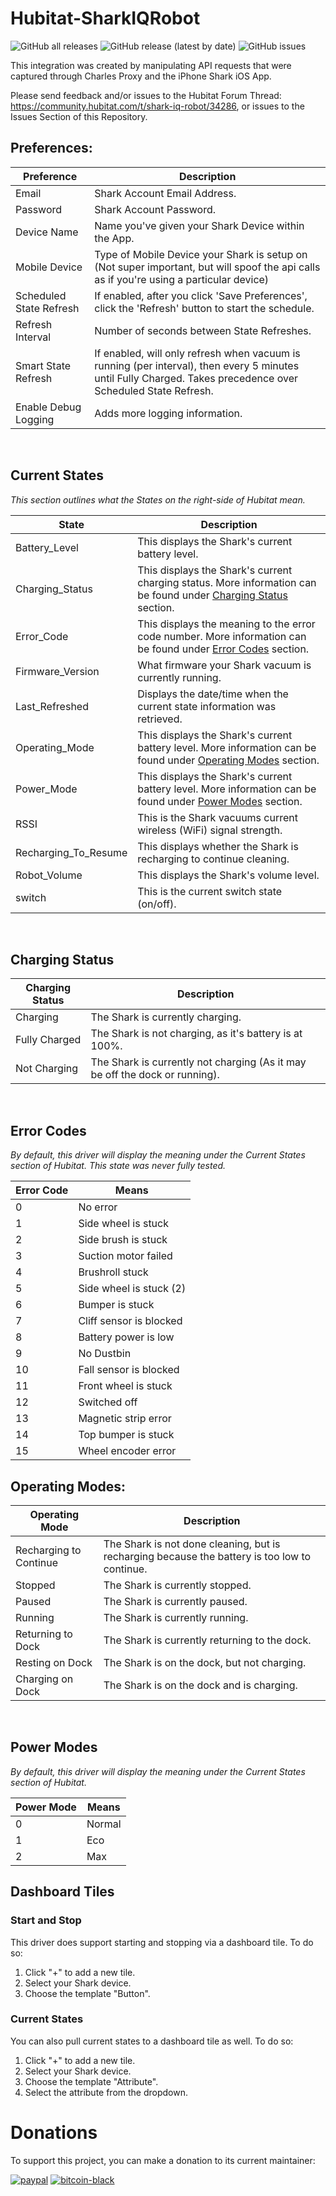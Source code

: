 # Hubitat-SharkIQRobot

![GitHub all releases](https://img.shields.io/github/downloads/ChrisTech/Hubitat-SharkIQRobot/total) ![GitHub release (latest by date)](https://img.shields.io/github/v/release/ChrisTech/Hubitat-SharkIQRobot) ![GitHub issues](https://img.shields.io/github/issues-raw/TheChrisTech/Hubitat-SharkIQRobot)

This integration was created by manipulating API requests that were captured through Charles Proxy and the iPhone Shark iOS App.

Please send feedback and/or issues to the Hubitat Forum Thread: https://community.hubitat.com/t/shark-iq-robot/34286, or issues to the Issues Section of this Repository.

## Preferences:

| Preference | Description |
| ------------- | ------------- |
| Email | Shark Account Email Address. |
| Password | Shark Account Password. |
| Device Name | Name you've given your Shark Device within the App. |
| Mobile Device | Type of Mobile Device your Shark is setup on (Not super important, but will spoof the api calls as if you're using a particular device) |
| Scheduled State Refresh | If enabled, after you click 'Save Preferences', click the 'Refresh' button to start the schedule. |
| Refresh Interval | Number of seconds between State Refreshes. |
| Smart State Refresh | If enabled, will only refresh when vacuum is running (per interval), then every 5 minutes until Fully Charged. Takes precedence over Scheduled State Refresh. |
| Enable Debug Logging | Adds more logging information. |

<br>

## Current States
*This section outlines what the States on the right-side of Hubitat mean.*

| State  | Description |
| ------------- | ------------- |
| Battery_Level | This displays the Shark's current battery level. |
| Charging_Status | This displays the Shark's current charging status. More information can be found under [Charging Status](#charging-status) section. |
| Error_Code | This displays the meaning to the error code number. More information can be found under [Error Codes](#error-codes) section. |
| Firmware_Version | What firmware your Shark vacuum is currently running. |
| Last_Refreshed | Displays the date/time when the current state information was retrieved. |
| Operating_Mode | This displays the Shark's current battery level. More information can be found under [Operating Modes](#operating-modes) section. |
| Power_Mode | This displays the Shark's current battery level. More information can be found under [Power Modes](#power-modes) section.|
| RSSI | This is the Shark vacuums current wireless (WiFi) signal strength. |
| Recharging_To_Resume | This displays whether the Shark is recharging to continue cleaning. |
| Robot_Volume | This displays the Shark's volume level. |
| switch | This is the current switch state (on/off). |

<br>

## Charging Status

| Charging Status | Description |
| ------------- | ------------- |
| Charging | The Shark is currently charging. |
| Fully Charged | The Shark is not charging, as it's battery is at 100%. |
| Not Charging | The Shark is currently not charging (As it may be off the dock or running). |

<br>

## Error Codes
*By default, this driver will display the meaning under the Current States section of Hubitat. This state was never fully tested.*

| Error Code | Means |
| ------------- | ------------- |
| 0 | No error |
| 1 | Side wheel is stuck |
| 2 | Side brush is stuck |
| 3 | Suction motor failed |
| 4 | Brushroll stuck |
| 5 | Side wheel is stuck (2) |
| 6 | Bumper is stuck |
| 7 | Cliff sensor is blocked |
| 8 | Battery power is low |
| 9 | No Dustbin |
| 10 | Fall sensor is blocked |
| 11 | Front wheel is stuck |
| 12 | Switched off |
| 13 | Magnetic strip error |
| 14 | Top bumper is stuck |
| 15 | Wheel encoder error |

## Operating Modes:

| Operating Mode  | Description |
| ------------- | ------------- |
| Recharging to Continue | The Shark is not done cleaning, but is recharging because the battery is too low to continue. |
| Stopped | The Shark is currently stopped. |
| Paused | The Shark is currently paused. |
| Running | The Shark is currently running. |
| Returning to Dock | The Shark is currently returning to the dock. |
| Resting on Dock | The Shark is on the dock, but not charging. |
| Charging on Dock | The Shark is on the dock and is charging. |

<br>

## Power Modes
*By default, this driver will display the meaning under the Current States section of Hubitat.*

| Power Mode | Means |
| ------------- | ------------- |
| 0 | Normal |
| 1 | Eco |
| 2 | Max |

## Dashboard Tiles

### Start and Stop
This driver does support starting and stopping via a dashboard tile. To do so:
1. Click "+" to add a new tile.
2. Select your Shark device.
3. Choose the template "Button".

### Current States
You can also pull current states to a dashboard tile as well. To do so:
1. Click "+" to add a new tile.
2. Select your Shark device.
3. Choose the template "Attribute".
4. Select the attribute from the dropdown.


# Donations
To support this project, you can make a donation to its current maintainer:

[![paypal](https://github.com/Ximi1970/Donate/blob/master/paypal_btn_donateCC_LG_1.gif?raw=true)](https://paypal.me/TheChrisTech)
[![bitcoin-black](https://github.com/Ximi1970/Donate/blob/master/bitcoin-donate-black.png?raw=true)](https://commerce.coinbase.com/checkout/a04089a2-8773-492d-bb77-8524666c2401)
